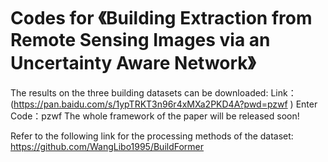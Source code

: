 # Codes for 《Building Extraction from Remote Sensing Images via an Uncertainty Aware Network》

The results on the three building datasets can be downloaded:
Link：(https://pan.baidu.com/s/1ypTRKT3n96r4xMXa2PKD4A?pwd=pzwf )
Enter Code：pzwf 
The whole framework of the paper will be released soon!

Refer to the following link for the processing methods of the dataset:
https://github.com/WangLibo1995/BuildFormer
